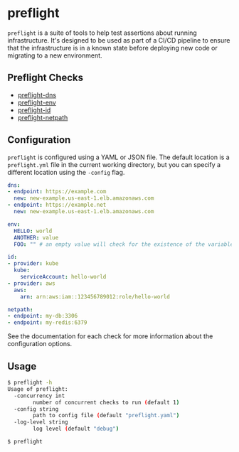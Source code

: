 # preflight

`preflight` is a suite of tools to help test assertions about running infrastructure. It's designed to be used as part of a CI/CD pipeline to ensure that the infrastructure is in a known state before deploying new code or migrating to a new environment.

## Preflight Checks

- [preflight-dns](https://github.com/robertlestak/preflight-dns)
- [preflight-env](https://github.com/robertlestak/preflight-env)
- [preflight-id](https://github.com/robertlestak/preflight-id)
- [preflight-netpath](https://github.com/robertlestak/preflight-netpath)

## Configuration

`preflight` is configured using a YAML or JSON file. The default location is a `preflight.yml` file in the current working directory, but you can specify a different location using the `-config` flag.

```yaml
dns:
- endpoint: https://example.com
  new: new-example.us-east-1.elb.amazonaws.com
- endpoint: https://example.net
  new: new-example.us-east-1.elb.amazonaws.com

env:
  HELLO: world
  ANOTHER: value
  FOO: "" # an empty value will check for the existence of the variable

id:
- provider: kube
  kube:
    serviceAccount: hello-world
- provider: aws
  aws:
    arn: arn:aws:iam::123456789012:role/hello-world

netpath:
- endpoint: my-db:3306
- endpoint: my-redis:6379
```

See the documentation for each check for more information about the configuration options.

## Usage

```bash
$ preflight -h
Usage of preflight:
  -concurrency int
        number of concurrent checks to run (default 1)
  -config string
        path to config file (default "preflight.yaml")
  -log-level string
        log level (default "debug")
```

```bash
$ preflight
```
